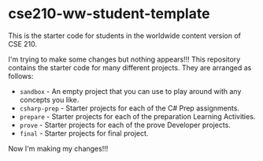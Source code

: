 # cse210-ww-student-template
This is the starter code for students in the worldwide content version of CSE 210.

I'm trying to make some changes but nothing appears!!!
This repository contains the starter code for many different projects. They are arranged as follows:

* `sandbox` - An empty project that you can use to play around with any concepts you like.
* `csharp-prep` - Starter projects for each of the C# Prep assignments.
* `prepare` - Starter projects for each of the preparation Learning Activities.
* `prove` - Starter projects for each of the prove Developer projects.
* `final` - Starter projects for final project.


Now I'm making my changes!!!


